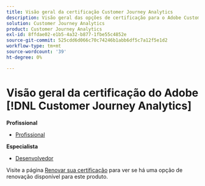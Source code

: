 ```yaml
---
title: Visão geral da certificação Customer Journey Analytics
description: Visão geral das opções de certificação para o Adobe Customer Journey Analytics
solution: Customer Journey Analytics
product: Customer Journey Analytics
exl-id: 8ffdae02-e1b5-4a32-b877-1fbe55c4852e
source-git-commit: 525cdd6d066c70c74246b1abb6df5c7a12f5e1d2
workflow-type: tm+mt
source-wordcount: '39'
ht-degree: 0%

---
```


# Visão geral da certificação do Adobe [!DNL Customer Journey Analytics]

**Profissional**

* [Profissional](/help/certifications/acja/acja-p-business.md)

**Especialista**

* [Desenvolvedor](/help/certifications/acja/acja-e-developer.md) <!--AD0-E604-->

Visite a página [Renovar sua certificação](/help/certifications/renew.md) para ver se há uma opção de renovação disponível para este produto.
